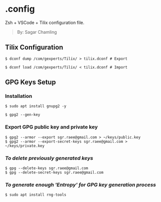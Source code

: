 # .config

Zsh + VSCode + Tilix configuration file.

> By: Sagar Chamling

## Tilix Configuration

    $ dconf dump /com/gexperts/Tilix/ > tilix.dconf # Export

    $ dconf load /com/gexperts/Tilix/ < tilix.dconf # Import

## GPG Keys Setup

### Installation

    $ sudo apt install gnupg2 -y

    $ gpg2 --gen-key

### Export GPG public key and private key

    $ gpg2 --armor --export sgr.raee@gmail.com > ~/keys/public.key
    $ gpg2 --armor --export-secret-keys sgr.raee@gmail.com > ~/keys/private.key

### _To delete previously generated keys_

    $ gpg --delete-keys sgr.raee@gmail.com
    $ gpg --delete-secret-keys sgr.raee@gmail.com

### _To generate enough 'Entropy' for GPG key generation process_

    $ sudo apt install rng-tools
